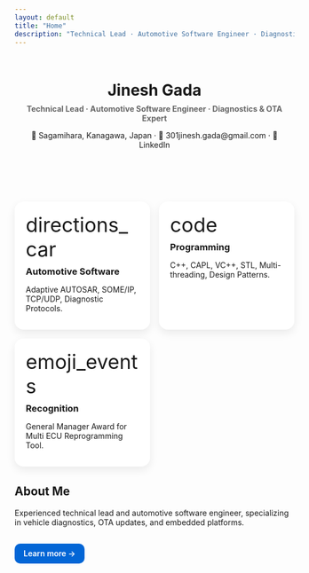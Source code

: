 ```yaml
---
layout: default
title: "Home"
description: "Technical Lead · Automotive Software Engineer · Diagnostics & OTA Expert"
---
```


<!-- Material Icons (simple + reliable) -->
<link href="https://fonts.googleapis.com/icon?family=Material+Icons" rel="stylesheet">

<style>
  .hero { text-align:center; padding: 3rem 1rem; }
  .hero h1 { margin: 0; }
  .subtitle { color:#666; margin:.5rem 0 0 0; }
  .contact a { text-decoration:none; }
  .cards {
    display:grid;
    grid-template-columns: repeat(auto-fit, minmax(240px,1fr));
    gap: 1rem;
    margin: 2rem 0;
  }
  .card {
    background:#fff;
    border-radius:16px;
    padding:1.25rem 1.25rem 1rem;
    box-shadow: 0 6px 16px rgba(0,0,0,.08);
  }
  .card h3 { margin:.5rem 0 .25rem; }
  .material-icons { font-size:36px; vertical-align:middle; }
  .btn-primary {
    display:inline-block; margin-top:1rem; padding:.6rem 1rem;
    border-radius:10px; text-decoration:none; font-weight:600;
    background:#0366d6; color:#fff;
  }
</style>

<div class="hero">
  <h1>Jinesh Gada</h1>
  <p class="subtitle"><strong>Technical Lead · Automotive Software Engineer · Diagnostics & OTA Expert</strong></p>
  <p class="contact">
    📍 Sagamihara, Kanagawa, Japan ·
    📧 <a href="mailto:301jinesh.gada@gmail.com">301jinesh.gada@gmail.com</a> ·
    🔗 <a href="https://linkedin.com/in/jinesh-gada-2975aa106" target="_blank" rel="noopener">LinkedIn</a>
  </p>
</div>

<div class="cards">
  <div class="card">
    <span class="material-icons">directions_car</span>
    <h3>Automotive Software</h3>
    <p>Adaptive AUTOSAR, SOME/IP, TCP/UDP, Diagnostic Protocols.</p>
  </div>
  <div class="card">
    <span class="material-icons">code</span>
    <h3>Programming</h3>
    <p>C++, CAPL, VC++, STL, Multi-threading, Design Patterns.</p>
  </div>
  <div class="card">
    <span class="material-icons">emoji_events</span>
    <h3>Recognition</h3>
    <p>General Manager Award for Multi ECU Reprogramming Tool.</p>
  </div>
</div>

## About Me
Experienced technical lead and automotive software engineer, specializing in vehicle diagnostics, OTA updates, and embedded platforms.

<a class="btn-primary" href="{{ '/about/' | relative_url }}">Learn more →</a>
